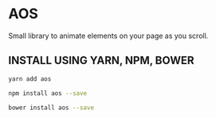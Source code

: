 # AOS
Small library to animate elements on your page as you scroll.
## INSTALL USING YARN, NPM, BOWER
```bash
yarn add aos
```
```bash
npm install aos --save
```
```bash
bower install aos --save
```

